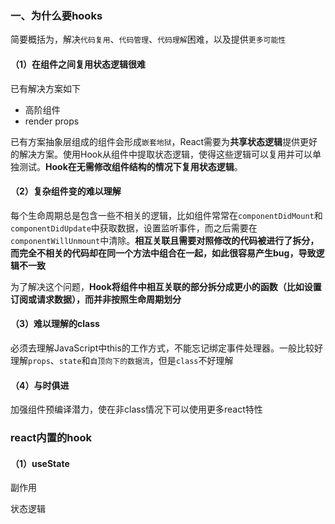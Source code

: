 ### 一、为什么要hooks
简要概括为，解决`代码复用`、`代码管理`、`代码理解`困难，以及提供`更多可能性`

#### （1）在组件之间复用状态逻辑很难

已有解决方案如下
- 高阶组件
- render props

已有方案抽象层组成的组件会形成`嵌套地狱`，React需要为**共享状态逻辑**提供更好的解决方案。使用Hook从组件中提取状态逻辑，使得这些逻辑可以复用并可以单独测试。**Hook在无需修改组件结构的情况下复用状态逻辑**。

#### （2）复杂组件变的难以理解

每个生命周期总是包含一些不相关的逻辑，比如组件常常在`componentDidMount`和`componentDidUpdate`中获取数据，设置监听事件，而之后需要在`componentWillUnmount`中清除。**相互关联且需要对照修改的代码被进行了拆分，而完全不相关的代码却在同一个方法中组合在一起，如此很容易产生bug，导致逻辑不一致**

为了解决这个问题，**Hook将组件中相互关联的部分拆分成更小的函数（比如设置订阅或请求数据），而并非按照生命周期划分**

#### （3）难以理解的class
必须去理解JavaScript中this的工作方式，不能忘记绑定事件处理器。一般比较好理解`props`、`state`和`自顶向下的数据流`，但是`class`不好理解

#### （4）与时俱进
加强组件预编译潜力，使在非class情况下可以使用更多react特性

### react内置的hook
#### （1）useState





副作用

状态逻辑
